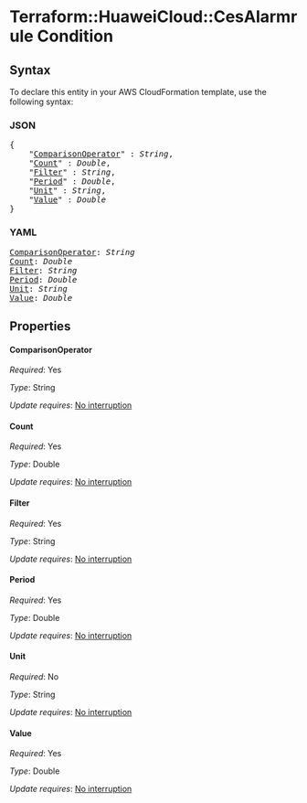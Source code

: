 # Terraform::HuaweiCloud::CesAlarmrule Condition

## Syntax

To declare this entity in your AWS CloudFormation template, use the following syntax:

### JSON

<pre>
{
    "<a href="#comparisonoperator" title="ComparisonOperator">ComparisonOperator</a>" : <i>String</i>,
    "<a href="#count" title="Count">Count</a>" : <i>Double</i>,
    "<a href="#filter" title="Filter">Filter</a>" : <i>String</i>,
    "<a href="#period" title="Period">Period</a>" : <i>Double</i>,
    "<a href="#unit" title="Unit">Unit</a>" : <i>String</i>,
    "<a href="#value" title="Value">Value</a>" : <i>Double</i>
}
</pre>

### YAML

<pre>
<a href="#comparisonoperator" title="ComparisonOperator">ComparisonOperator</a>: <i>String</i>
<a href="#count" title="Count">Count</a>: <i>Double</i>
<a href="#filter" title="Filter">Filter</a>: <i>String</i>
<a href="#period" title="Period">Period</a>: <i>Double</i>
<a href="#unit" title="Unit">Unit</a>: <i>String</i>
<a href="#value" title="Value">Value</a>: <i>Double</i>
</pre>

## Properties

#### ComparisonOperator

_Required_: Yes

_Type_: String

_Update requires_: [No interruption](https://docs.aws.amazon.com/AWSCloudFormation/latest/UserGuide/using-cfn-updating-stacks-update-behaviors.html#update-no-interrupt)

#### Count

_Required_: Yes

_Type_: Double

_Update requires_: [No interruption](https://docs.aws.amazon.com/AWSCloudFormation/latest/UserGuide/using-cfn-updating-stacks-update-behaviors.html#update-no-interrupt)

#### Filter

_Required_: Yes

_Type_: String

_Update requires_: [No interruption](https://docs.aws.amazon.com/AWSCloudFormation/latest/UserGuide/using-cfn-updating-stacks-update-behaviors.html#update-no-interrupt)

#### Period

_Required_: Yes

_Type_: Double

_Update requires_: [No interruption](https://docs.aws.amazon.com/AWSCloudFormation/latest/UserGuide/using-cfn-updating-stacks-update-behaviors.html#update-no-interrupt)

#### Unit

_Required_: No

_Type_: String

_Update requires_: [No interruption](https://docs.aws.amazon.com/AWSCloudFormation/latest/UserGuide/using-cfn-updating-stacks-update-behaviors.html#update-no-interrupt)

#### Value

_Required_: Yes

_Type_: Double

_Update requires_: [No interruption](https://docs.aws.amazon.com/AWSCloudFormation/latest/UserGuide/using-cfn-updating-stacks-update-behaviors.html#update-no-interrupt)

